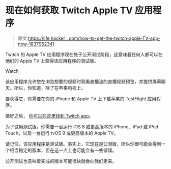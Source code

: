 # 现在如何获取 Twitch Apple TV 应用程序

> 原文:[https://life hacker . com/how-to-get-the-twitch-apple-TV-app-now-1837952341](https://lifehacker.com/how-to-get-the-twitch-apple-tv-app-now-1837952341)

Twitch 的 Apple TV 应用程序现在处于公开测试阶段，这意味着任何人都可以在他们的 Apple TV 上获得该应用程序的测试版。

Watch

该应用程序允许您在浏览想要的视频时观看直播流的直播视频预览，并提供屏幕聊天。所以，你知道，除了在苹果电视上。

要获得它，你需要在你的 iPhone 和 Apple TV 上下载苹果的 TestFlight 应用程序。

做好之后， [你可以在这里找到 Twitch app](https://testflight.apple.com/join/6jm4PZae)。

为了试用测试版，你需要一台运行 iOS 8 或更高版本的 iPhone、iPad 或 iPod Touch，以及一台运行 tvOS 9 或更高版本的 Apple TV。

请记住，该应用程序是测试版。事实上，它现在是公测版，所以你很可能会得到一个相当稳定的版本，但在这一点上也可能会有一些错误。

公开测试也意味着完成的版本可能很快就会向我们走来。
